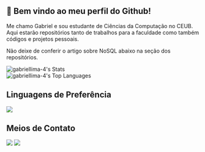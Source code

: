 ## 👋 Bem vindo ao meu perfil do Github!

Me chamo Gabriel e sou estudante de Ciências da Computação no CEUB.
<br>
Aqui estarão repositórios tanto de trabalhos para a faculdade como também códigos e projetos pessoais.
<br>

Não deixe de conferir o artigo sobre NoSQL abaixo na seção dos repositórios.

![gabriellima-4's Stats](https://github-readme-stats.vercel.app/api?username=gabriellima-4&theme=midnight-purple&show_icons=true&hide_border=true&count_private=true)
<br>
![gabriellima-4's Top Languages](https://github-readme-stats.vercel.app/api/top-langs/?username=gabriellima-4&theme=midnight-purple&show_icons=true&hide_border=true&layout=compact)

## Linguagens de Preferência
<div>
  <img src="https://img.shields.io/badge/Python-FFD43B?style=for-the-badge&logo=python&logoColor=blue">
</div>

## Meios de Contato
<div>
  <a href="https://instagram.com/lima_0g" target="_blank"><img src="https://img.shields.io/badge/-Instagram-%23E4405F?style=for-the-badge&logo=instagram&logoColor=white" target="_blank"></a>
  <a href="https://www.linkedin.com/in/gabriel-lima-b39b78322/" target="_blank"> <img src="https://img.shields.io/badge/LinkedIn-0077B5?style=for-the-badge&logo=linkedin&logoColor=white"></a>
</div>
